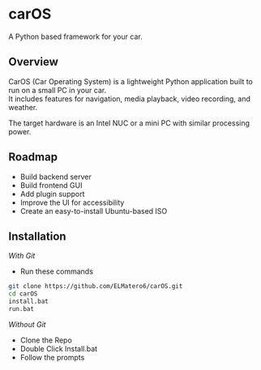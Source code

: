 # carOS
A Python based framework for your car.

## Overview
CarOS (Car Operating System) is a lightweight Python application built to run on a small PC in your car.  
It includes features for navigation, media playback, video recording, and weather.  

The target hardware is an Intel NUC or a mini PC with similar processing power.

## Roadmap
- Build backend server  
- Build frontend GUI  
- Add plugin support  
- Improve the UI for accessibility  
- Create an easy-to-install Ubuntu-based ISO  

## Installation
*With Git*
- Run these commands
```sh
git clone https://github.com/ELMatero6/carOS.git
cd carOS
install.bat
run.bat
```
*Without Git*
- Clone the Repo
- Double Click Install.bat
- Follow the prompts
